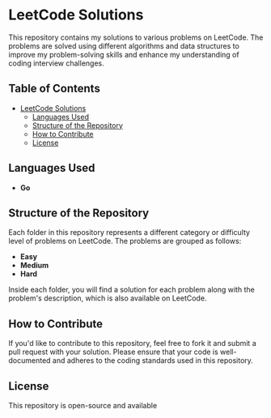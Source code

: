 # LeetCode Solutions

This repository contains my solutions to various problems on LeetCode. The problems are solved using different algorithms and data structures to improve my problem-solving skills and enhance my understanding of coding interview challenges.

## Table of Contents

- [LeetCode Solutions](#leetcode-solutions)
  - [Languages Used](#languages-used)
  - [Structure of the Repository](#structure-of-the-repository)
  - [How to Contribute](#how-to-contribute)
  - [License](#license)

## Languages Used

- **Go**  

## Structure of the Repository

Each folder in this repository represents a different category or difficulty level of problems on LeetCode. The problems are grouped as follows:

- **Easy**  
- **Medium**  
- **Hard**

Inside each folder, you will find a solution for each problem along with the problem's description, which is also available on LeetCode.

## How to Contribute

If you'd like to contribute to this repository, feel free to fork it and submit a pull request with your solution. Please ensure that your code is well-documented and adheres to the coding standards used in this repository.

## License

This repository is open-source and available 
